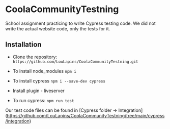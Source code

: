 # CoolaCommunityTestning

School assignment practicing to write Cypress testing code. 
We did not write the actual website code, only the tests for it.


## Installation

- Clone the repository: ```https://github.com/LouLapins/CoolaCommunityTestning.git```

- To install node_modules
```npm i```

- To install cypress
```npm i --save-dev cypress```

- Install plugin - liveserver

- To run cypress:
```npm run test```

Our test code files can be found in [Cypress folder -> Integration] (https://github.com/LouLapins/CoolaCommunityTestning/tree/main/cypress/integration)

